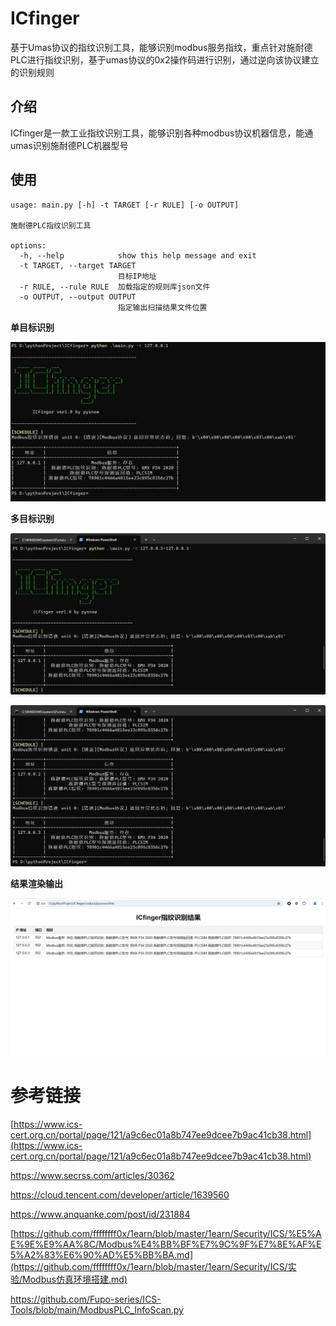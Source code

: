 # ICfinger

基于Umas协议的指纹识别工具，能够识别modbus服务指纹，重点针对施耐德PLC进行指纹识别，基于umas协议的0x2操作码进行识别，通过逆向该协议建立的识别规则

## 介绍

ICfinger是一款工业指纹识别工具，能够识别各种modbus协议机器信息，能通umas识别施耐德PLC机器型号

## 使用

```
usage: main.py [-h] -t TARGET [-r RULE] [-o OUTPUT]

施耐德PLC指纹识别工具

options:
  -h, --help            show this help message and exit
  -t TARGET, --target TARGET
                        目标IP地址
  -r RULE, --rule RULE  加载指定的规则库json文件
  -o OUTPUT, --output OUTPUT
                        指定输出扫描结果文件位置
```



**单目标识别**

![img](images/8bfc0f93016641f0f0314510ad0db228.png)

**多目标识别**

![image.png](images/1718923972641-2ca084bf-17b8-4882-a166-80cab9167078.png)

![image.png](images/1718923977237-398cedc6-241a-4677-b30b-e642732bf8cc.png)

**结果渲染输出**

![image.png](images/1718924007234-e1f1e7f6-ffd1-4c46-8c26-37e1f6cb7567.png)

# 参考链接

[https://www.ics-cert.org.cn/portal/page/121/a9c6ec01a8b747ee9dcee7b9ac41cb38.html](https://www.ics-cert.org.cn/portal/page/121/a9c6ec01a8b747ee9dcee7b9ac41cb38.html)

https://www.secrss.com/articles/30362

https://cloud.tencent.com/developer/article/1639560

https://www.anquanke.com/post/id/231884

[https://github.com/ffffffff0x/1earn/blob/master/1earn/Security/ICS/%E5%AE%9E%E9%AA%8C/Modbus%E4%BB%BF%E7%9C%9F%E7%8E%AF%E5%A2%83%E6%90%AD%E5%BB%BA.md](https://github.com/ffffffff0x/1earn/blob/master/1earn/Security/ICS/实验/Modbus仿真环境搭建.md)

https://github.com/Fupo-series/ICS-Tools/blob/main/ModbusPLC_InfoScan.py
